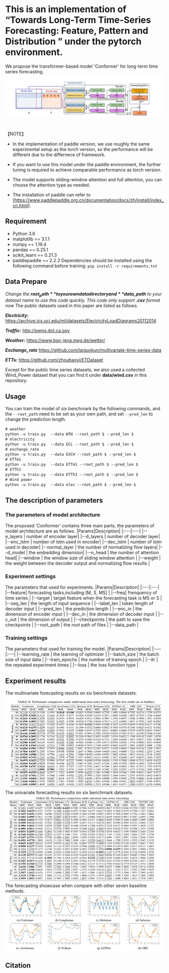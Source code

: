 # This is an implementation of “Towards Long-Term Time-Series Forecasting: Feature, Pattern and Distribution ” under the pytorch environment. 

 We propose the transformer-based model 'Conformer' for long-term time series forecasting.
 ![model](figure/frame.jpeg)
#
【NOTE】
* In the implementation of paddle version, we use roughly the same experimental setup as the torch version,
so the performance will be different due to the differnece of framework.

* If you want to use this model under the paddle environment, the further tuning is required to achieve comparable 
performance as torch version.

* The model supports sliding-window attention and full attention, you can choose the attention type as needed.

* The installation of paddle can refer to [https://www.paddlepaddle.org.cn/documentation/docs/zh/install/index_cn.html].

## Requirement
* Python 3.6
* matplotlib == 3.1.1
* numpy == 1.19.4
* pandas == 0.25.1
* scikit_learn == 0.21.3
* paddlepaddle == 2.2.2
Dependencies should be installed using the following command before training:
`
pip install -r requirements.txt
`

## Data Prepare
   *Change the **$root_path** to your own data directory and **$data_path** to your dataset name to use this code quickly. This code only support **.csv** format now*
The public datasets used in this paper are listed as follows.

***Electricity:*** https://archive.ics.uci.edu/ml/datasets/ElectricityLoadDiagrams20112014

***Traffic:*** http://pems.dot.ca.gov

***Weather:*** https://www.bgc-jena.mpg.de/wetter/

***Exchange_rate*** https://github.com/laiguokun/multivariate-time-series-data

***ETTs:*** https://github.com/zhouhaoyi/ETDataset

Except for the public time series datasets, we also used a collected Wind_Power dataset that you can find it under **data/wind.csv** in this repository.


## Usage
You can train the model of six benchmark by the following commands, and the `--root_path` need to be set as your own path, and set `--pred_len` to change the prediction length.
```
# weather
python -u train.py  --data WTH --root_path $ --pred_len $
# electricity
python -u train.py  --data ECL --root_path $ --pred_len $
# exchange_rate
python -u train.py  --data EXCH --root_path $ --pred_len $
# ETTm1
python -u train.py  --data ETTm1 --root_path $ --pred_len $
# ETTh1
python -u train.py  --data ETTh1 --root_path $ --pred_len $
# Wind power
python -u train.py  --data elec --root_path $ --pred_len $
```

## The description of parameters

### The parameters of model architecture
The proposed 'Conformer' contains three main parts, the parameters of model architecture are as follows.
|Params|Description|
|:---|:---|
|--e_layers | number of encoder layer|
|--d_layers | number of decoder layer|
|--enc_lstm | number of lstm used in encoder|
|--dec_lstm | number of lstm used in decoder|
|--normal_layer | the number of normalizing flow layers|
|--d_model | the embedding dimension|
|--n_head | the number of attention head|
|--window | the window size of sliding window attention |
|--weight | the weight between the decoder output and normalizing flow results |

### Experiment settings
The parameters that used for experiments.
|Params|Description|
|:---|:---|
|--feature| forecasting tasks,including [M, S, MS] |
|--freq| frenquency of time series |
|--target | target feature when the forecasting task is MS or S |
|--seq_len | the length of input sequence |
|--label_len | token length of decoder input |
|--pred_len | the prediction length |
|--enc_in | the dimension of encoder input |
|--dec_in | the dimension of decoder input |
|--c_out | the dimension of output |
|--checkpoints | the path to save the checkpoints |
|--root_path | the root path of files |
|--data_path | 

### Training settings 
The parameters that used for training the model.
|Params|Description|
|:---|:---|
|--learning_rate | the learning of optimizer |
|--batch_size | the batch size of input data |
|--train_epochs | the number of training epoch |
|--itr | the repeated experiment times |
|--loss | the loss function type |

## Experiment results
The multivariate forecasting results on six benchmark datasets.
![multi](figure/multi.jpeg)
The univariate forecasting results on six benchmark datasets.
![uni](figure/uni.jpeg)
The forecasting showcase when compare with other seven baseline methods.
![show](figure/show.jpeg)

## Citation 





